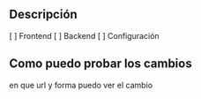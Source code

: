 ## Descripción

[ ] Frontend
[ ] Backend
[ ] Configuración

## Como puedo probar los cambios

en que url y forma puedo ver el cambio

